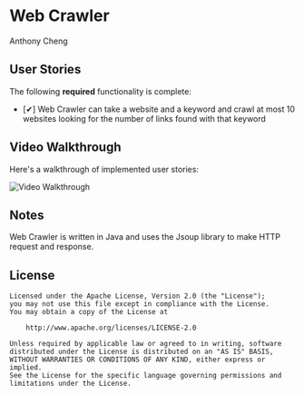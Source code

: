 # Web Crawler

Anthony Cheng

## User Stories

The following **required** functionality is complete:

* [✔] Web Crawler can take a website and a keyword and crawl at most 10 websites looking for the number of links found with that keyword

## Video Walkthrough 

Here's a walkthrough of implemented user stories:

<img src='http://g.recordit.co/QpSWHxIIFt.gif' title='Video Walkthrough' width='' alt='Video Walkthrough' />

## Notes

Web Crawler is written in Java and uses the Jsoup library to make HTTP request and response.

## License

    Licensed under the Apache License, Version 2.0 (the "License");
    you may not use this file except in compliance with the License.
    You may obtain a copy of the License at

        http://www.apache.org/licenses/LICENSE-2.0

    Unless required by applicable law or agreed to in writing, software
    distributed under the License is distributed on an "AS IS" BASIS,
    WITHOUT WARRANTIES OR CONDITIONS OF ANY KIND, either express or implied.
    See the License for the specific language governing permissions and
    limitations under the License.
